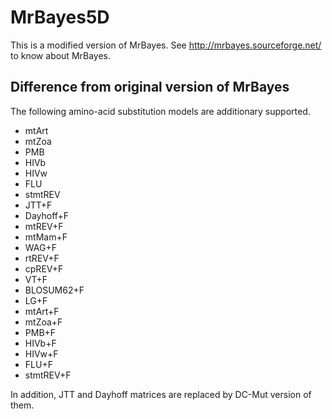 # MrBayes5D

This is a modified version of MrBayes. See http://mrbayes.sourceforge.net/ to know about MrBayes.

## Difference from original version of MrBayes

The following amino-acid substitution models are additionary supported.

* mtArt
* mtZoa
* PMB
* HIVb
* HIVw
* FLU
* stmtREV
* JTT+F
* Dayhoff+F
* mtREV+F
* mtMam+F
* WAG+F
* rtREV+F
* cpREV+F
* VT+F
* BLOSUM62+F
* LG+F
* mtArt+F
* mtZoa+F
* PMB+F
* HIVb+F
* HIVw+F
* FLU+F
* stmtREV+F

In addition, JTT and Dayhoff matrices are replaced by DC-Mut version of them.
